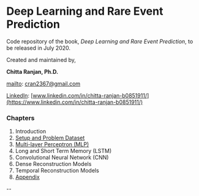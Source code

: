 # Deep Learning and Rare Event Prediction

Code repository of the book, *Deep Learning and Rare Event Prediction*, to be released in July 2020.


Created and maintained by,

**Chitta Ranjan, Ph.D.**

[mailto](mailto:cran2367@gmail.com): <cran2367@gmail.com> 

[LinkedIn](https://www.linkedin.com/in/chitta-ranjan-b0851911/): [www.linkedin.com/in/chitta-ranjan-b0851911/](https://www.linkedin.com/in/chitta-ranjan-b0851911/)

### Chapters

1. Introduction
2. [Setup and Problem Dataset](/setup.ipynb)
3. [Multi-layer Perceptron (MLP)](/mlp.ipynb)
4. Long and Short Term Memory (LSTM)
5. Convolutional Neural Network (CNN)
6. Dense Reconstruction Models
7. Temporal Reconstruction Models
8. [Appendix](/utilities)

--

